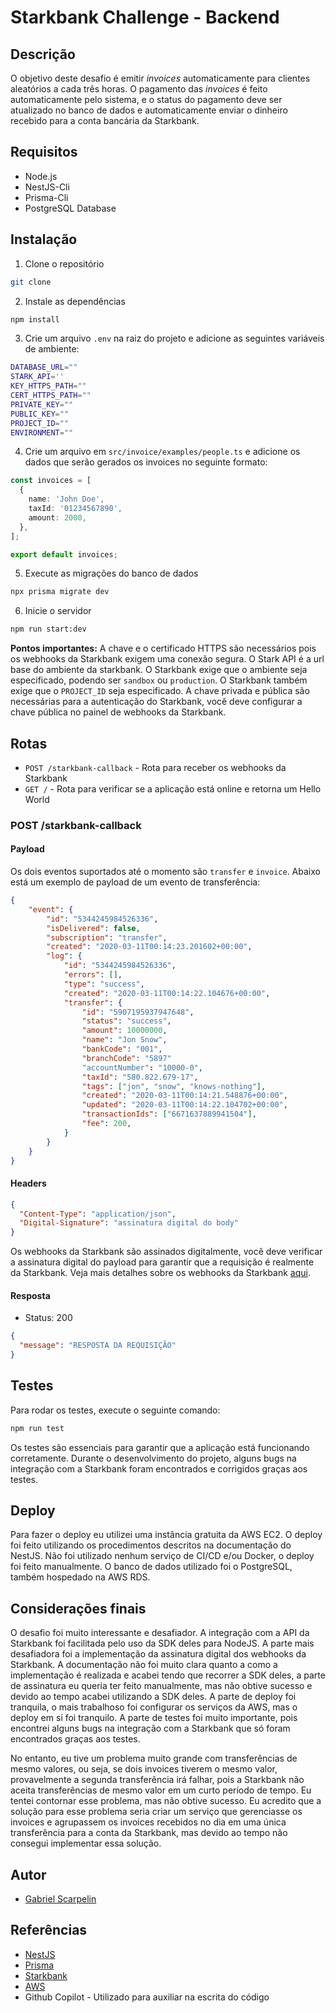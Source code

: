 # Starkbank Challenge - Backend

## Descrição

O objetivo deste desafio é emitir _invoices_ automaticamente para clientes aleatórios a cada três horas. O pagamento das _invoices_ é feito automaticamente pelo sistema, e o status do pagamento deve ser atualizado no banco de dados e automaticamente enviar o dinheiro recebido para a conta bancária da Starkbank.

## Requisitos

- Node.js
- NestJS-Cli
- Prisma-Cli
- PostgreSQL Database

## Instalação

1. Clone o repositório

```bash
git clone
```

2. Instale as dependências

```bash
npm install
```

3. Crie um arquivo `.env` na raiz do projeto e adicione as seguintes variáveis de ambiente:

```bash
DATABASE_URL=""
STARK_API=''
KEY_HTTPS_PATH=""
CERT_HTTPS_PATH=""
PRIVATE_KEY=""
PUBLIC_KEY=""
PROJECT_ID=""
ENVIRONMENT=""
```

4. Crie um arquivo em `src/invoice/examples/people.ts` e adicione os dados que serão gerados os invoices no seguinte formato:

```typescript
const invoices = [
  {
    name: 'John Doe',
    taxId: '01234567890',
    amount: 2000,
  },
];

export default invoices;
```

5. Execute as migrações do banco de dados

```bash
npx prisma migrate dev
```

6. Inicie o servidor

```bash
npm run start:dev
```

**Pontos importantes:** A chave e o certificado HTTPS são necessários pois os webhooks da Starkbank exigem uma conexão segura. O Stark API é a url base do ambiente da starkbank. O Starkbank exige que o ambiente seja especificado, podendo ser `sandbox` ou `production`. O Starkbank também exige que o `PROJECT_ID` seja especificado. A chave privada e pública são necessárias para a autenticação do Starkbank, você deve configurar a chave pública no painel de webhooks da Starkbank.

## Rotas

- `POST /starkbank-callback` - Rota para receber os webhooks da Starkbank
- `GET /` - Rota para verificar se a aplicação está online e retorna um Hello World

### POST /starkbank-callback

#### Payload

Os dois eventos suportados até o momento são `transfer` e `invoice`. Abaixo está um exemplo de payload de um evento de transferência:

```json
{
    "event": {
        "id": "5344245984526336",
        "isDelivered": false,
        "subscription": "transfer",
        "created": "2020-03-11T00:14:23.201602+00:00",
        "log": {
            "id": "5344245984526336",
            "errors": [],
            "type": "success",
            "created": "2020-03-11T00:14:22.104676+00:00",
            "transfer": {
                "id": "5907195937947648",
                "status": "success",
                "amount": 10000000,
                "name": "Jon Snow",
                "bankCode": "001",
                "branchCode": "5897"
                "accountNumber": "10000-0",
                "taxId": "580.822.679-17",
                "tags": ["jon", "snow", "knows-nothing"],
                "created": "2020-03-11T00:14:21.548876+00:00",
                "updated": "2020-03-11T00:14:22.104702+00:00",
                "transactionIds": ["6671637889941504"],
                "fee": 200,
            }
        }
    }
}
```

#### Headers

```json
{
  "Content-Type": "application/json",
  "Digital-Signature": "assinatura digital do body"
}
```

Os webhooks da Starkbank são assinados digitalmente, você deve verificar a assinatura digital do payload para garantir que a requisição é realmente da Starkbank.
Veja mais detalhes sobre os webhooks da Starkbank [aqui](https://starkbank.com/docs/api#security).

#### Resposta

- Status: 200

```json
{
  "message": "RESPOSTA DA REQUISIÇÃO"
}
```

## Testes

Para rodar os testes, execute o seguinte comando:

```bash
npm run test
```

Os testes são essenciais para garantir que a aplicação está funcionando corretamente. Durante o desenvolvimento do projeto, alguns bugs na integração com a Starkbank foram encontrados e corrigidos graças aos testes.

## Deploy

Para fazer o deploy eu utilizei uma instância gratuita da AWS EC2. O deploy foi feito utilizando os procedimentos descritos na documentação do NestJS. Não foi utilizado nenhum serviço de CI/CD e/ou Docker, o deploy foi feito manualmente. O banco de dados utilizado foi o PostgreSQL, também hospedado na AWS RDS.

## Considerações finais

O desafio foi muito interessante e desafiador. A integração com a API da Starkbank foi facilitada pelo uso da SDK deles para NodeJS. A parte mais desafiadora foi a implementação da assinatura digital dos webhooks da Starkbank. A documentação não foi muito clara quanto a como a implementação é realizada e acabei tendo que recorrer a SDK deles, a parte de assinatura eu queria ter feito manualmente, mas não obtive sucesso e devido ao tempo acabei utilizando a SDK deles. A parte de deploy foi tranquila, o mais trabalhoso foi configurar os serviços da AWS, mas o deploy em si foi tranquilo. A parte de testes foi muito importante, pois encontrei alguns bugs na integração com a Starkbank que só foram encontrados graças aos testes.

No entanto, eu tive um problema muito grande com transferências de mesmo valores, ou seja, se dois invoices tiverem o mesmo valor, provavelmente a segunda transferência irá falhar, pois a Starkbank não aceita transferências de mesmo valor em um curto período de tempo. Eu tentei contornar esse problema, mas não obtive sucesso. Eu acredito que a solução para esse problema seria criar um serviço que gerenciasse os invoices e agrupassem os invoices recebidos no dia em uma única transferência para a conta da Starkbank, mas devido ao tempo não consegui implementar essa solução.

## Autor

- [Gabriel Scarpelin](https://www.linkedin.com/in/gabriel-scarpelin-diniz-425258144/)

## Referências

- [NestJS](https://docs.nestjs.com/)
- [Prisma](https://www.prisma.io/)
- [Starkbank](https://starkbank.com/docs/api)
- [AWS](https://docs.aws.amazon.com/)
- Github Copilot - Utilizado para auxiliar na escrita do código
